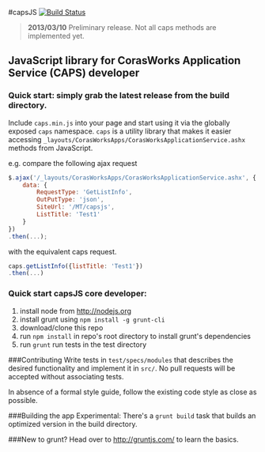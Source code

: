 #capsJS
[![Build Status](https://travis-ci.org/RainerAtSpirit/caps.png?branch=master)](https://travis-ci.org/RainerAtSpirit/caps)
>  **2013/03/10** Preliminary release. Not all caps methods are implemented yet.

## JavaScript library for CorasWorks Application Service (CAPS) developer

### Quick start: simply grab the latest release from the build directory.

Include `caps.min.js` into your page and start using it via the globally exposed `caps` namespace. `caps` is a utility
library that makes it easier accessing `_layouts/CorasWorksApps/CorasWorksApplicationService.ashx` methods from
JavaScript.

e.g. compare the following ajax request
```javascript
$.ajax('/_layouts/CorasWorksApps/CorasWorksApplicationService.ashx', {
    data: {
        RequestType: 'GetListInfo',
        OutPutType: 'json',
        SiteUrl: '/MT/capsjs',
        ListTitle: 'Test1'
    }
})
.then(...);
```

with the equivalent caps request.
```javascript
caps.getListInfo({listTitle: 'Test1'})
.then(...)
```


### Quick start capsJS core developer:

1. install node from http://nodejs.org
2. install grunt using `npm install -g grunt-cli`
3. download/clone this repo
4. run `npm install` in repo's root directory to install grunt's dependencies
5. run `grunt` run tests in the test directory

###Contributing
Write tests in `test/specs/modules` that describes the desired functionality and implement it in `src/`.
No pull requests will be accepted without associating tests.

In absence of a formal style guide, follow the existing code style as close as possible.

###Building the app
Experimental: There's a `grunt build` task that builds an optimized version in the build directory.

###New to grunt?
Head over to http://gruntjs.com/ to learn the basics.